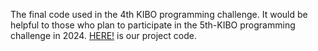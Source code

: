The final code used in the 4th KIBO programming challenge. It would be helpful to those who plan to participate in the 5th-KIBO programming challenge in 2024.
[HERE!](https://github.com/KIBO-Astronut/4th-KIBO/blob/main/app/src/main/java/jp/jaxa/iss/kibo/rpc/sampleapk/YourService.java)  is our project code.
